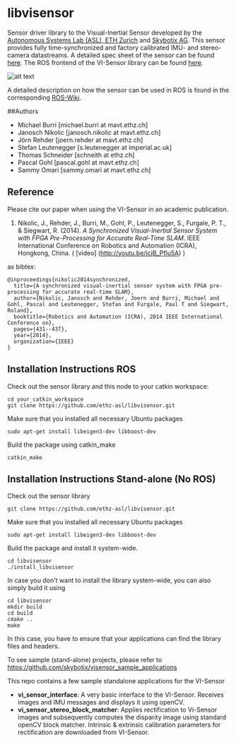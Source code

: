 libvisensor
=============

Sensor driver library to the Visual-Inertial Sensor developed by the [Autonomous Systems Lab (ASL), ETH Zurich](http://www.asl.ethz.ch) and [Skybotix AG](http://www.skybotix.com). This sensor provides fully time-synchronized and factory calibrated IMU- and stereo-camera datastreams. A detailed spec sheet of the sensor can be found [here](https://www.dropbox.com/s/933c232zjpxzn5h/VISensor_Factsheet_web.pdf?dl=1). The ROS frontend of the VI-Sensor library can be found [here](https://github.com/ethz-asl/visensor_node).

![alt text](http://wiki.ros.org/vi_sensor?action=AttachFile&do=get&target=vi-sensor-front.jpg "Sensor Photo")

A detailed description on how the sensor can be used in ROS is found in the corresponding [ROS-Wiki](http://wiki.ros.org/vi_sensor).

##Authors
* Michael Burri [michael.burri at mavt.ethz.ch]
* Janosch Nikolic [janosch.nikolic at mavt.ethz.ch]
* Jörn Rehder [joern.rehder at mavt.ethz.ch]
* Stefan Leutenegger [s.leutenegger at imperial.ac.uk]
* Thomas Schneider [schneith at ethz.ch]
* Pascal Gohl [pascal.gohl at mavt.ethz.ch]
* Sammy Omari [sammy.omari at mavt.ethz.ch]

## Reference
Please cite our paper when using the VI-Sensor in an academic publication.

1. <a name="nikolic"></a>Nikolic, J., Rehder, J., Burri, M., Gohl, P., Leutenegger, S., Furgale, P. T., & Siegwart, R. (2014). *A Synchronized Visual-Inertial Sensor System with FPGA Pre-Processing for Accurate Real-Time SLAM.* IEEE International Conference on Robotics and Automation (ICRA), Hongkong, China. ( [video] (http://youtu.be/jcjB_Pflu5A) )

as bibtex:
```
@inproceedings{nikolic2014synchronized,
  title={A synchronized visual-inertial sensor system with FPGA pre-processing for accurate real-time SLAM},
  author={Nikolic, Janosch and Rehder, Joern and Burri, Michael and Gohl, Pascal and Leutenegger, Stefan and Furgale, Paul T and Siegwart, Roland},
  booktitle={Robotics and Automation (ICRA), 2014 IEEE International Conference on},
  pages={431--437},
  year={2014},
  organization={IEEE}
}
```

## Installation Instructions ROS

Check out the sensor library and this node to your catkin workspace:

```
cd your_catkin_workspace
git clone https://github.com/ethz-asl/libvisensor.git
```

Make sure that you installed all necessary Ubuntu packages

```
sudo apt-get install libeigen3-dev libboost-dev
```

Build the package using catkin_make

```
catkin_make
```

 
## Installation Instructions Stand-alone (No ROS)
Check out the sensor library
```
git clone https://github.com/ethz-asl/libvisensor.git
```
Make sure that you installed all necessary Ubuntu packages

```
sudo apt-get install libeigen3-dev libboost-dev
```

Build the package and install it system-wide.

```
cd libvisensor
./install_libvisensor
```

In case you don't want to install the library system-wide, you can also simply build it using
```
cd libvisensor
mkdir build
cd build
cmake ..
make
```
In this case, you have to ensure that your applications can find the library files and headers.

To see sample (stand-alone) projects, please refer to https://github.com/skybotix/visensor_sample_applications 

This repo contains a few sample standalone applications for the VI-Sensor

* **vi_sensor_interface**: A very basic interface to the VI-Sensor. Receives images and IMU messages and displays it using openCV.
* **vi_sensor_stereo_block_matcher**: Applies rectification to Vi-Sensor images and subsequently computes the disparity image using standard openCV block matcher. Intrinsic & extrinsic calibration parameters for rectification are downloaded from VI-Sensor.

